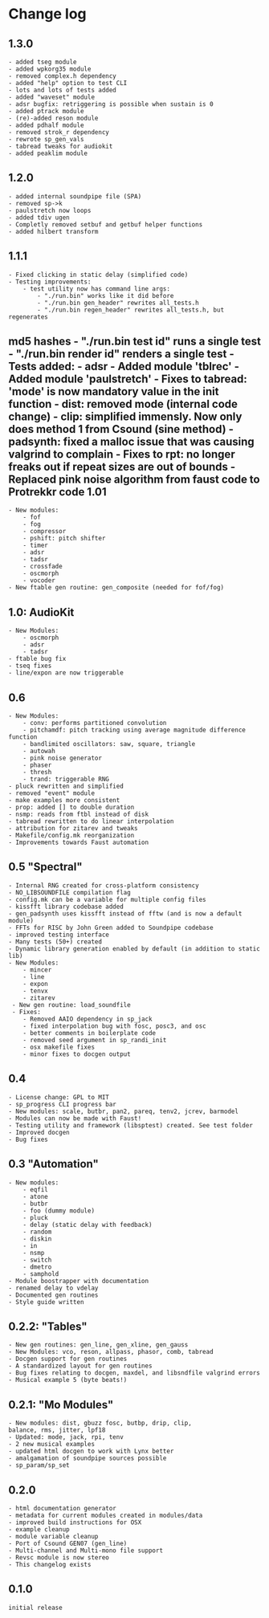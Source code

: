 # Change log

1.3.0
-----
    - added tseg module
    - added wpkorg35 module
    - removed complex.h dependency
    - added "help" option to test CLI
    - lots and lots of tests added
    - added "waveset" module
    - adsr bugfix: retriggering is possible when sustain is 0
    - added ptrack module
    - (re)-added reson module
    - added pdhalf module
    - removed strok_r dependency
    - rewrote sp_gen_vals
    - tabread tweaks for audiokit
    - added peaklim module

1.2.0
-----
    - added internal soundpipe file (SPA)
    - removed sp->k
    - paulstretch now loops
    - added tdiv ugen
    - Completly removed setbuf and getbuf helper functions
    - added hilbert transform

1.1.1
-----
    - Fixed clicking in static delay (simplified code)
    - Testing improvements:
        - test utility now has command line args:
            - "./run.bin" works like it did before
            - "./run.bin gen_header" rewrites all_tests.h 
            - "./run.bin regen_header" rewrites all_tests.h, but regenerates 
md5 hashes
            - "./run.bin test id" runs a single test
            - "./run.bin render id" renders a single test
    - Tests added:
        - adsr
    - Added module 'tblrec' 
    - Added module 'paulstretch'
    - Fixes to tabread: 'mode' is now mandatory value in the init function
    - dist: removed mode (internal code change)
    - clip: simplified immensly. Now only does method 1 from Csound (sine method)
    - padsynth: fixed a malloc issue that was causing valgrind to complain
    - Fixes to rpt: no longer freaks out if repeat sizes are out of bounds
    - Replaced pink noise algorithm from faust code to Protrekkr code
1.01 
----
    - New modules:
        - fof 
        - fog
        - compressor
        - pshift: pitch shifter
        - timer
        - adsr
        - tadsr
        - crossfade
        - oscmorph
        - vocoder
    - New ftable gen routine: gen_composite (needed for fof/fog)

1.0: AudioKit
-------------
    - New Modules:
        - oscmorph
        - adsr
        - tadsr
    - ftable bug fix
    - tseq fixes
    - line/expon are now triggerable

0.6 
--------------
    - New Modules:
        - conv: performs partitioned convolution
        - pitchamdf: pitch tracking using average magnitude difference function
        - bandlimited oscillators: saw, square, triangle
        - autowah
        - pink noise generator
        - phaser
        - thresh
        - trand: triggerable RNG
    - pluck rewritten and simplified
    - removed "event" module
    - make examples more consistent
    - prop: added [] to double duration
    - nsmp: reads from ftbl instead of disk
    - tabread rewritten to do linear interpolation
    - attribution for zitarev and tweaks
    - Makefile/config.mk reorganization
    - Improvements towards Faust automation

0.5 "Spectral"
--------------
    - Internal RNG created for cross-platform consistency
    - NO_LIBSOUNDFILE compilation flag
    - config.mk can be a variable for multiple config files
    - kissfft library codebase added
    - gen_padsynth uses kissfft instead of fftw (and is now a default module)
    - FFTs for RISC by John Green added to Soundpipe codebase
    - improved testing interface 
    - Many tests (50+) created
    - Dynamic library generation enabled by default (in addition to static lib)
    - New Modules:
        - mincer
        - line
        - expon
        - tenvx 
        - zitarev
     - New gen routine: load_soundfile
     - Fixes:
        - Removed AAIO dependency in sp_jack
        - fixed interpolation bug with fosc, posc3, and osc
        - better comments in boilerplate code
        - removed seed argument in sp_randi_init
        - osx makefile fixes
        - minor fixes to docgen output

0.4 
---
    - License change: GPL to MIT
    - sp_progress CLI progress bar
    - New modules: scale, butbr, pan2, pareq, tenv2, jcrev, barmodel
    - Modules can now be made with Faust!
    - Testing utility and framework (libsptest) created. See test folder
    - Improved docgen
    - Bug fixes

0.3 "Automation"
----------------
    - New modules:
        - eqfil
        - atone
        - butbr
        - foo (dummy module)
        - pluck
        - delay (static delay with feedback)
        - random
        - diskin
        - in
        - nsmp
        - switch
        - dmetro
        - samphold
    - Module boostrapper with documentation
    - renamed delay to vdelay
    - Documented gen routines
    - Style guide written

0.2.2: "Tables"
---------------
    - New gen routines: gen_line, gen_xline, gen_gauss
    - New Modules: vco, reson, allpass, phasor, comb, tabread
    - Docgen support for gen routines
    - A standardized layout for gen routines
    - Bug fixes relating to docgen, maxdel, and libsndfile valgrind errors
    - Musical example 5 (byte beats!)

0.2.1: "Mo Modules"
-------------------
    - New modules: dist, gbuzz fosc, butbp, drip, clip,
    balance, rms, jitter, lpf18
    - Updated: mode, jack, rpi, tenv
    - 2 new musical examples
    - updated html docgen to work with Lynx better
    - amalgamation of soundpipe sources possible
    - sp_param/sp_set
0.2.0
-----
    - html documentation generator
    - metadata for current modules created in modules/data 
    - improved build instructions for OSX
    - example cleanup
    - module variable cleanup
    - Port of Csound GEN07 (gen_line)
    - Multi-channel and Multi-mono file support
    - Revsc module is now stereo
    - This changelog exists

0.1.0
-----

    initial release
